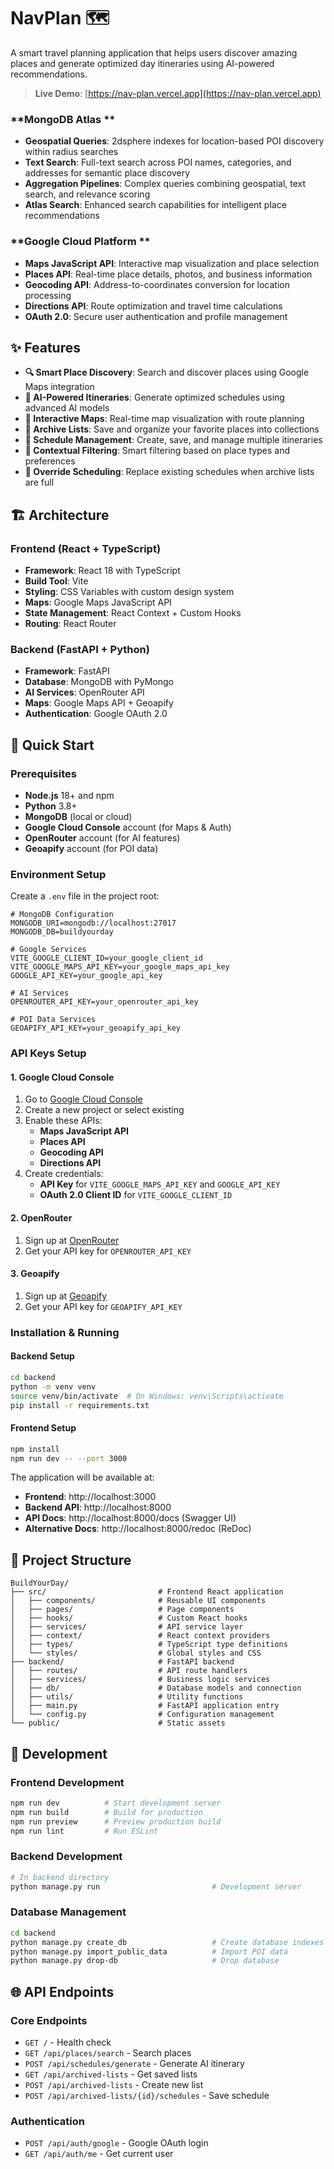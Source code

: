 # NavPlan 🗺️

A smart travel planning application that helps users discover amazing places and generate optimized day itineraries using AI-powered recommendations.

> **Live Demo**: [https://nav-plan.vercel.app](https://nav-plan.vercel.app)

### **MongoDB Atlas **
- **Geospatial Queries**: 2dsphere indexes for location-based POI discovery within radius searches
- **Text Search**: Full-text search across POI names, categories, and addresses for semantic place discovery
- **Aggregation Pipelines**: Complex queries combining geospatial, text search, and relevance scoring
- **Atlas Search**: Enhanced search capabilities for intelligent place recommendations

### **Google Cloud Platform **
- **Maps JavaScript API**: Interactive map visualization and place selection
- **Places API**: Real-time place details, photos, and business information
- **Geocoding API**: Address-to-coordinates conversion for location processing  
- **Directions API**: Route optimization and travel time calculations
- **OAuth 2.0**: Secure user authentication and profile management

## ✨ Features

- **🔍 Smart Place Discovery**: Search and discover places using Google Maps integration
- **🤖 AI-Powered Itineraries**: Generate optimized schedules using advanced AI models
- **📱 Interactive Maps**: Real-time map visualization with route planning
- **💾 Archive Lists**: Save and organize your favorite places into collections
- **📅 Schedule Management**: Create, save, and manage multiple itineraries
- **🎯 Contextual Filtering**: Smart filtering based on place types and preferences
- **🔄 Override Scheduling**: Replace existing schedules when archive lists are full

## 🏗️ Architecture

### Frontend (React + TypeScript)
- **Framework**: React 18 with TypeScript
- **Build Tool**: Vite
- **Styling**: CSS Variables with custom design system
- **Maps**: Google Maps JavaScript API
- **State Management**: React Context + Custom Hooks
- **Routing**: React Router

### Backend (FastAPI + Python)
- **Framework**: FastAPI
- **Database**: MongoDB with PyMongo
- **AI Services**: OpenRouter API
- **Maps**: Google Maps API + Geoapify
- **Authentication**: Google OAuth 2.0

## 🚀 Quick Start

### Prerequisites

- **Node.js** 18+ and npm
- **Python** 3.8+
- **MongoDB** (local or cloud)
- **Google Cloud Console** account (for Maps & Auth)
- **OpenRouter** account (for AI features)
- **Geoapify** account (for POI data)

### Environment Setup

Create a `.env` file in the project root:

```env
# MongoDB Configuration
MONGODB_URI=mongodb://localhost:27017
MONGODB_DB=buildyourday

# Google Services
VITE_GOOGLE_CLIENT_ID=your_google_client_id
VITE_GOOGLE_MAPS_API_KEY=your_google_maps_api_key
GOOGLE_API_KEY=your_google_api_key

# AI Services
OPENROUTER_API_KEY=your_openrouter_api_key

# POI Data Services
GEOAPIFY_API_KEY=your_geoapify_api_key
```

### API Keys Setup

#### 1. Google Cloud Console
1. Go to [Google Cloud Console](https://console.cloud.google.com/)
2. Create a new project or select existing
3. Enable these APIs:
   - **Maps JavaScript API**
   - **Places API**
   - **Geocoding API**
   - **Directions API**
4. Create credentials:
   - **API Key** for `VITE_GOOGLE_MAPS_API_KEY` and `GOOGLE_API_KEY`
   - **OAuth 2.0 Client ID** for `VITE_GOOGLE_CLIENT_ID`

#### 2. OpenRouter
1. Sign up at [OpenRouter](https://openrouter.ai/)
2. Get your API key for `OPENROUTER_API_KEY`

#### 3. Geoapify
1. Sign up at [Geoapify](https://www.geoapify.com/)
2. Get your API key for `GEOAPIFY_API_KEY`

### Installation & Running

#### Backend Setup
```bash
cd backend
python -m venv venv
source venv/bin/activate  # On Windows: venv\Scripts\activate
pip install -r requirements.txt
```

#### Frontend Setup
```bash
npm install
npm run dev -- --port 3000
```

The application will be available at:
- **Frontend**: http://localhost:3000
- **Backend API**: http://localhost:8000
- **API Docs**: http://localhost:8000/docs (Swagger UI)
- **Alternative Docs**: http://localhost:8000/redoc (ReDoc)

## 📁 Project Structure

```
BuildYourDay/
├── src/                         # Frontend React application
│   ├── components/              # Reusable UI components
│   ├── pages/                   # Page components
│   ├── hooks/                   # Custom React hooks
│   ├── services/                # API service layer
│   ├── context/                 # React context providers
│   ├── types/                   # TypeScript type definitions
│   └── styles/                  # Global styles and CSS
├── backend/                     # FastAPI backend
│   ├── routes/                  # API route handlers
│   ├── services/                # Business logic services
│   ├── db/                      # Database models and connection
│   ├── utils/                   # Utility functions
│   ├── main.py                  # FastAPI application entry
│   └── config.py                # Configuration management
└── public/                      # Static assets
```

## 🔧 Development

### Frontend Development
```bash
npm run dev          # Start development server
npm run build        # Build for production
npm run preview      # Preview production build
npm run lint         # Run ESLint
```

### Backend Development
```bash
# In backend directory
python manage.py run                         # Development server
```

### Database Management
```bash
cd backend
python manage.py create_db                   # Create database indexes
python manage.py import_public_data          # Import POI data
python manage.py drop-db                     # Drop database
```

## 🌐 API Endpoints

### Core Endpoints
- `GET /` - Health check
- `GET /api/places/search` - Search places
- `POST /api/schedules/generate` - Generate AI itinerary
- `GET /api/archived-lists` - Get saved lists
- `POST /api/archived-lists` - Create new list
- `POST /api/archived-lists/{id}/schedules` - Save schedule

### Authentication
- `POST /api/auth/google` - Google OAuth login
- `GET /api/auth/me` - Get current user
